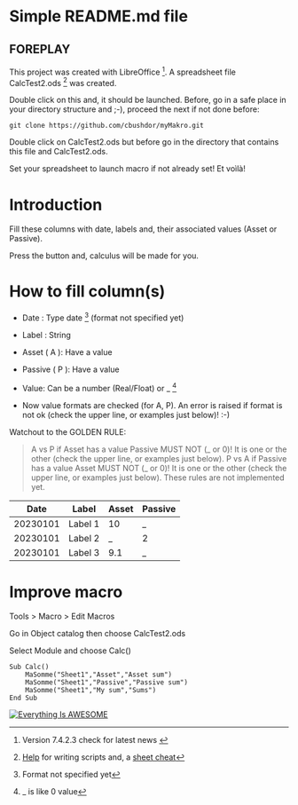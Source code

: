 # Simple README.md file

## FOREPLAY

This project was created with LibreOffice [^1]. A spreadsheet file CalcTest2.ods [^2] was created.

Double click on this and, it should be launched. Before, go in a safe place in your directory structure and ;-), proceed the next if not done before:

```
git clone https://github.com/cbushdor/myMakro.git
```

Double click on CalcTest2.ods but before go in the directory that contains this file and CalcTest2.ods.

Set your spreadsheet to launch macro if not already set! Et voìlà!


# Introduction
Fill these columns with date, labels and, their associated values (Asset or Passive).

Press the button and, calculus will be made for you.

# How to fill column(s)
* Date : Type date [^3] (format not specified yet)

* Label : String 

* Asset ( A ): Have a value

* Passive ( P ): Have a value

* Value: Can be a number (Real/Float) or _ [^4]

* Now value formats are checked (for A, P). An error is raised if format is not ok (check the upper line, or examples just below)! :-)

Watchout to the GOLDEN RULE:

> A vs P  if Asset has a value Passive MUST NOT (_ or 0)! It is one or the other (check the upper line, or examples just below).
> P vs A  if Passive has a value Asset MUST NOT (_ or 0)! It is one or the other (check the upper line, or examples just below).
> These rules are not implemented yet.

| Date | Label | Asset | Passive |
| ----------- | ----------- | ----------- | ----------- |
| 20230101 | Label 1 | 10 | _ |
| 20230101 | Label 2 | _  | 2|
| 20230101 | Label 3 | 9.1  | _ |


<!--
![This is the alt tag](./Screenshot_2023-01-02_at_03.07.02.png)
![This is the alt tag](./Screenshot_2023-01-02_at_03.07.38.png)
-->


# Improve macro
Tools > Macro > Edit Macros

Go in Object catalog then choose CalcTest2.ods

Select Module and choose Calc()

```
Sub Calc()
	MaSomme("Sheet1","Asset","Asset sum")
	MaSomme("Sheet1","Passive","Passive sum")
	MaSomme("Sheet1","My sum","Sums")
End Sub
```
[![Everything Is AWESOME](http://i.imgur.com/Ot5DWAW.png)](https://youtu.be/6B-8vRQbbXQ)

[^1]: Version 7.4.2.3 check for latest news [^6]
[^2]: [Help](https://help.libreoffice.org/7.4/en-US/text/sbasic/shared/vbasupport.html?&DbPAR=SHARED&System=MAC) for writing scripts and, a [sheet cheat](https://documentation.libreoffice.org/assets/Uploads/Documentation/en/MACROS/RefCards/LibOBasic-3-Calc-Flat-A4-EN-v111.pdf)
[^3]: Format not specified yet
[^4]: _ [^5] is like 0 value
[^5]: _ must be alone
[^6]: Latest [news](https://wiki.documentfoundation.org/Main_Page)!
